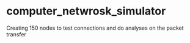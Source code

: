 # computer_netwrosk_simulator
Creating 150 nodes to test connections and do analyses on the packet transfer
